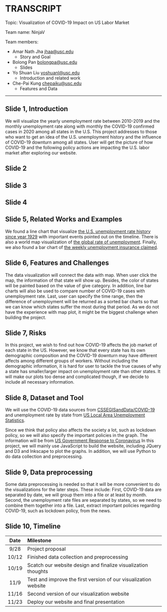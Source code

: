 # TRANSCRIPT

Topic: Visualization of COVID-19 Impact on US Labor Market

Team name: NinjaV

Team members:

- Amar Nath Jha <jhaa@usc.edu>
    - Story and Goal
- Bolong Pan <bolongpa@usc.edu>
    - Slides
- Yo Shuan Liu <yoshuanl@usc.edu>
    - Introduction and related work
- Che-Pai Kung <chepaiku@usc.edu>
    - Features and Data

---

## Slide 1, Introduction
We will visualize the yearly unemployment rate between 2010-2019 and the monthly unemployment rate along with monthly the COVID-19 confirmed cases in 2020 among all states in the U.S.
This project addresses to those who want to get an idea of the U.S. unemployment history and the influence of COVID-19 downturn among all states.
User will get the picture of how COVID-19 and the following policy actions are impacting the U.S. labor market after exploring our website.

## Slide 2

## Slide 3

## Slide 4

## Slide 5, Related Works and Examples
We found a line chart that visualize [the U.S. unemployment rate history since year 1929](https://howmuch.net/articles/timeline-united-states-unemployment-history) with important events pointed out on the timeline.
There is also a world map visualization of [the global rate of unemployment](https://ourworldindata.org/grapher/unemployment-rate?time=earliest..2017).
Finally, we also found a bar chart of [the weekly unemployment insurance claimed](https://usafacts.org/visualizations/weekly-unemployment-claims/).

## Slide 6, Features and Challenges
The data visualization will connect the data with map. When user click the map, the information of that state will show up. Besides, the color of states will be painted based on the value of give category. In addition, line bar charts  will also be used to compare number of COVID-19 cases with unemployment rate. Last, user can specify the time range, then the difference of unemployment will be returned as a sorted bar charts so that we can know which states suffer the most during that period.
As we do not have the experience with map plot, it might be the biggest challenge when building the project.

## Slide 7, Risks
In this project, we wish to find out how COVID-19 affects the job market of each state in the US. However, we know that every state has its own demographic composition and the COVID-19 downturn may have different affects among different groups of workers. Without including the demographic information, it is hard for user to tackle the true causes of why a state has smaller/larger impact on unemployment rate than other states. It will make our plots too dense and complicated though, if we decide to include all necessary information.

## Slide 8, Dataset and Tool
We will use the COVID-19 data sources from [CSSEGISandData/COVID-19](https://github.com/CSSEGISandData/COVID-19/tree/master/csse_covid_19_data) and unemployment rate by state from [US Local Area Unemployment Statistics](https://www.bls.gov/lau/).

Since we think that policy also affects the society a lot, such as lockdown policy, so we will also specify the important policies in the graph. The information will be from [US Government Response to Coronavirus](https://www.usa.gov/coronavirus)
In this project, we will mainly use JavaScript to build the website, including JQuery and D3 and Inkscape to plot the graphs. In addition, we will use Python to do data collection and preprocessing.
## Slide 9, Data preprocessing
Some data preprocessing is needed so that it will be more convenient to do the visualizations for the later steps. These include: 
First, COVID-19 data are separated by date, we will group them into a file or at least by month.
Second, the unemployment rate files are separated by states, so we need to combine them together into a file.
Last, extract important policies regarding COVID-19, such as lockdown policy, from the news.

## Slide 10, Timeline
| Date | Milestone |
|:---:|:---|
|9/28  |Project proposal |
|10/12 |Finished data collection and preprocessing |
|10/19 |Scatch our website design and finalize visualization thoughts |
|11/9  |Test and improve the first version of our visualization website |
|11/16 |Second version of our visualization website |
|11/23 |Deploy our website and final presentation |
